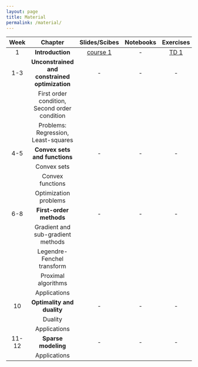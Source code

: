```yaml
---
layout: page
title: Material
permalink: /material/
---
```



| Week |  Chapter                                          | Slides/Scibes                    | Notebooks | Exercises 
|:----:|:-------------------------------------------------:|:--------------------------------:|:---------:|:---------:     
|  1   | **Introduction**                                  |   [course 1](../td/course1.pdf)  |   -       |  [TD 1](../td/td1.pdf)
|  1-3 | **Unconstrained and constrained optimization**    |   -                              |   -       |  -
|      | First order condition, Second order condition     |                                  |           |  
|      | Problems: Regression, Least-squares               |                                  |           |  
|  4-5 | **Convex sets and functions**                     |   -                              |   -       |  -
|      | Convex sets                                       |                                  |           |  
|      | Convex functions                                  |                                  |           |  
|      | Optimization problems                             |                                  |           |  
| 6-8  | **First-order methods**                           |   -                              |   -       |  -
|      | Gradient and sub-gradient methods                 |                                  |           |  
|      | Legendre-Fenchel transform                        |                                  |           |  
|      | Proximal algorithms                               |                                  |           |  
|      | Applications                                      |                                  |           |  
|10    | **Optimality and duality**                        |   -                              |   -       |  -
|      | Duality                                           |                                  |           |  
|      | Applications                                      |                                  |           |  
|11-12 | **Sparse modeling**                               |   -                              |   -       |  -
|      | Applications                                      |                                  |           |  